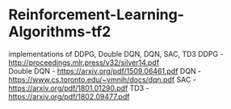 # Reinforcement-Learning-Algorithms-tf2
implementations of DDPG, Double DQN, DQN, SAC, TD3
DDPG - http://proceedings.mlr.press/v32/silver14.pdf  
Double DQN - https://arxiv.org/pdf/1509.06461.pdf
DQN - https://www.cs.toronto.edu/~vmnih/docs/dqn.pdf
SAC - https://arxiv.org/pdf/1801.01290.pdf
TD3 - https://arxiv.org/pdf/1802.09477.pdf
